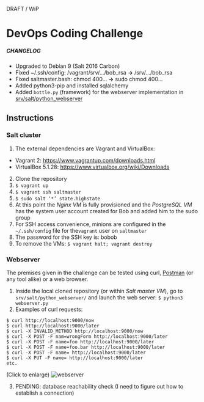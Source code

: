 DRAFT / WiP

# DevOps Coding Challenge

##### CHANGELOG

- Upgraded to Debian 9 (Salt 2016 Carbon)
- Fixed ~/.ssh/config: /vagrant/srv/.../bob_rsa **->** /srv/.../bob_rsa
- Fixed saltmaster.bash: chmod 400... **->** sudo chmod 400...
- Added python3-pip and installed sqlalchemy
- Added `bottle.py` (framework) for the webserver implementation in [srv/salt/python_webserver](https://github.com/i90rr/salt-cluster/tree/master/srv/salt/python_webserver)

## Instructions

### Salt cluster

1. The external dependencies are Vagrant and VirtualBox:
- Vagrant 2: https://www.vagrantup.com/downloads.html
- VirtualBox 5.1.28: https://www.virtualbox.org/wiki/Downloads
2. Clone the repository
3. `$ vagrant up`
4. `$ vagrant ssh saltmaster`
5. `$ sudo salt ‘*’ state.highstate`
6. At this point the _Nginx VM_ is fully provisioned and the _PostgreSQL VM_ has the system user account created
for Bob and added him to the sudo group
7. For SSH access convenience, minions are configured in the `~/.ssh/config` file for the`vagrant` user
on `saltmaster`
8. The password for the SSH key is: bobob
9. To remove the VMs: `$ vagrant halt; vagrant destroy`

### Webserver

The premises given in the challenge can be tested using curl, [Postman](http://www.getpostman.com) (or any tool alike) or a web browser.

1. Inside the local cloned repository (or within _Salt master VM_), go to `srv/salt/python_webserver/` and launch the web server: `$ python3 webserver.py`
2. Examples of curl requests:
```
$ curl http://localhost:9000/now
$ curl http://localhost:9000/later
$ curl -X INVALID_METHOD http://localhost:9000/now
$ curl -X POST -F nam=wrongForm http://localhost:9000/later
$ curl -X POST -F name=foo http://localhost:9000/later
$ curl -X POST -F name=foo.bar http://localhost:9000/later
$ curl -X POST -F name= http://localhost:9000/later
$ curl -X PUT -F name= http://localhost:9000/later
etc.
```
(Click to enlarge)
![webserver](https://raw.githubusercontent.com/i90rr/salt-cluster/master/extras/webserver.png)

3. PENDING: database reachability check (I need to figure out how to establish a connection)

